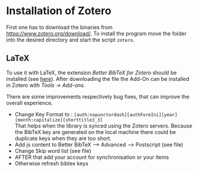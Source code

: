 # Installation of Zotero

First one has to download the binaries from <https://www.zotero.org/download/>.
To install the program move the folder into the desired directory and start the  script `zotero`.

## LaTeX

To use it with LaTeX, the extension _Better BibTeX for Zotero_ should be installed (see [here](https://github.com/retorquere/zotero-better-bibtex/releases)). After downloading the file the Add-On can be installed in Zotero with _Tools &rarr; Add-ons_.

There are some improvements respectively bug fixes, that can improve the overall experience.

* Change Key Format to : `[auth:nopunctordash][authForeIni][year][month:capitalize][shorttitle3_3]`  
  That helps when the library is synced using the Zotero servers. Because the BibTeX key are generated on the local machine there could be duplicate keys when they are too short.
* Add js content to Better BibTeX --> Advanced --> Postscript (see file)
* Change Skip word list (see file)
* AFTER that add your account for synchronisation or your items
* Otherwise refresh bibtex keys
